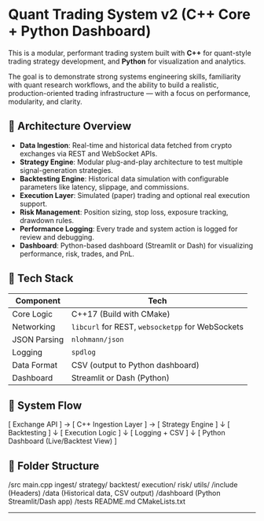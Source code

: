 # Quant Trading System v2 (C++ Core + Python Dashboard)

This is a modular, performant trading system built with **C++** for quant-style trading strategy development, and **Python** for visualization and analytics.

The goal is to demonstrate strong systems engineering skills, familiarity with quant research workflows, and the ability to build a realistic, production-oriented trading infrastructure — with a focus on performance, modularity, and clarity.

## 🔧 Architecture Overview

- **Data Ingestion**: Real-time and historical data fetched from crypto exchanges via REST and WebSocket APIs.
- **Strategy Engine**: Modular plug-and-play architecture to test multiple signal-generation strategies.
- **Backtesting Engine**: Historical data simulation with configurable parameters like latency, slippage, and commissions.
- **Execution Layer**: Simulated (paper) trading and optional real execution support.
- **Risk Management**: Position sizing, stop loss, exposure tracking, drawdown rules.
- **Performance Logging**: Every trade and system action is logged for review and debugging.
- **Dashboard**: Python-based dashboard (Streamlit or Dash) for visualizing performance, risk, trades, and PnL.

## 🧱 Tech Stack

| Component        | Tech                                               |
|------------------|----------------------------------------------------|
| Core Logic       | C++17 (Build with CMake)                          |
| Networking       | `libcurl` for REST, `websocketpp` for WebSockets  |
| JSON Parsing     | `nlohmann/json`                                    |
| Logging          | `spdlog`                                           |
| Data Format      | CSV (output to Python dashboard)                  |
| Dashboard        | Streamlit or Dash (Python)                         |

## 🔁 System Flow

[ Exchange API ] → [ C++ Ingestion Layer ] → [ Strategy Engine ]
↓
[ Backtesting ]
↓
[ Execution Logic ]
↓
[ Logging + CSV ]
↓
[ Python Dashboard (Live/Backtest View) ]

## 📂 Folder Structure

/src
main.cpp
ingest/
strategy/
backtest/
execution/
risk/
utils/
/include
(Headers)
/data
(Historical data, CSV output)
/dashboard
(Python Streamlit/Dash app)
/tests
README.md
CMakeLists.txt

---



